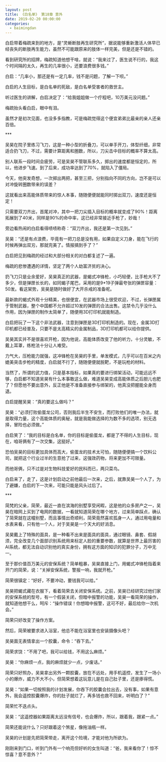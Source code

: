 ```yaml
---
layout: post
title: 《白名单》 第18章 意外
date: 2019-02-20 00:00:00
categories:
  - baimingdan
---
```


白启带着梅疏来到的地方，是“灵蜥断肢再生研究所”，据说能够重新激活人体早已经丧失的断肢再生能力，虽然不可能跟原来的肢体一样完美，但是还是不错的。

看到研究所的招牌，梅疏知道他想干啥，就说：“我来过了，医生说不行的，我这个时间隔的太久，再生的几率很小，还要浪费很多钱。”

白启：“几率小，那还是有一定几率，钱不是问题，了解一下呗。”

白启的人生目标，是白名单的死敌，是白名单受害者的救世主。

听过医生的讲解，白启决定了：“给我姐姐做一个疗程吧，10万美元没问题。”

梅疏抬头看白启，眼中有泪。

虽然才是初次见面，也没多多指教，可是梅疏觉得这个便宜弟弟比最亲的亲人还亲百倍。

\*\*\*

吴昊在院子里练习飞刀，这是一种小型的折叠刀，可以单手开刀，体型纤细，非常适合扔飞刀，不过，需要计算距离和圈数，所以，刀尖击中目标的概率不算太高。

别人联系一段时间会疲劳，可是吴昊不管联系多久，掷出的速度都是恒定的，所以，他进步飞速。到了后来，成功率达到了70%，就陷入了僵局。

今天，他突发奇想，一次掷出两把，甚至三把，分别指向不同的方向，岂不是可以对冲旋转圈数带来的误差？

这就看出来高能体质带来的惊人本事，随随便便就能同时掷出双刀，速度还是恒定！

只需要双刀齐出，首尾对冲，其中一把刀尖插入目标的概率就变成了90%！距离拓展到了40米，同样是90%的命中率，这已经非常接近手枪了，妙哉！

旁边看热闹的白启看得啧啧称奇：“双刀齐出，我还是第一次见到。”

吴昊：“还是有点浪费，毕竟有一把刀总是没有用，如果自定义刀身，能在飞行的时候再弹出双刃，那就完美了。情报搞到手了？”

白启把见到梅疏的经过和大部分相关的对白都复述了一遍。

梅疏的悲惨遭遇的详情，坚定了两个人劫富济贫的决心。

扔飞刀只是业余爱好，吴昊真正的武器，是蝎式冲锋枪，小巧轻便，比手枪大不了多少，但是弹匣长长的，如同蝎子尾巴，采用的是9\*19子弹最夸张的弹匣容量：50发。看这架势，吴昊是随时做好了大开杀戒的准备呢。

最新款的蝎式外观十分精美，也很便宜，在武器市场上很受欢迎，不过，长弹匣属于管制武器，整个中国都不允许超过10发的弹匣的合法出售。这禁令几乎没什么作用，因为弹匣的制作太简单了，随便用3D打印机就能制造。

白启把玩了一下这个非法武器，注意到弹匣是3D打印机制造的。现在，金属3D打印机都已经普及，只要不是太高精尖的金属制品，3D打印机都可以给你提供。

吴昊其实并不是很喜欢开枪，因为他说，高能体质改变了他的听力，十分灵敏，不戴上耳罩，练枪法十分让人难受。

力气大，压枪能力就强，这冲锋枪在吴昊的手里，单发模式，几乎可以在百米之内媲美突击步枪的精度，白启就不行了，随随便便就脱靶，不是玩枪的材料。

当然了，所谓的武力值，只是基本指标，如果真的要进行绑架活动，可能远远不够，白启都不知道吴昊有什么本事敢这么做，难道吴昊变成高能体质之后胆儿也肥了？但愿他不要出意外，反正他是不准备直接参与绑架的，他真没把握能全身而退。

白启提醒吴昊：“真的要这么做吗？”

吴昊：“必须打败偷蛋龙公司，否则我后半生不安生，而打败他们的唯一办法，就是取得力量，这个高能体质的奥秘，就是我能做选择的为数不多的选项，别无选择，冒险也必须做。”

白启笑了：“我的目标是白名单，你的目标是偷蛋龙，都是了不得的人生目标，现在，咱哥俩有了一次交集，这挺好。”

恐怕吴昊的目标更加具体而高大，偷蛋龙的技术太可怕，随随便便搞一个饮料公司，就把这个行业过半的生意抢了过来，这强效药物，将来更加不可限量。

而他哥俩，只不过是对生物科技爱好的民科而已，两只菜鸟。

白启来了，走了，这是计划启动之前他最后一次来，之后，就靠吴昊一个人了，为了避嫌，白启的下一次来，可能只能是风头过后了。

\*\*\*

简梵的父亲，简荣，最近一直在滨海的别墅享受闲暇，这是他的众多房产之一，吴昊在暗网上买到了电网的数据，一看就知道简荣在哪个地方，过来简单踩点，确认了简荣就在这幢别墅，而且事情出奇顺利，简荣竟然喜欢孤身一人，通过用电量和水表来看，只有他一个人，对于吴昊是一个天大的好消息。

吴昊戴上了特殊的面具，是一种看不出来是面具的面具，通过眼镜、鼻套、假胡须，完全改变几个面部识别系统用来标定人脸的重要参数，就算是世界上最厉害的AI系统，都无法自动识别他的真实身份，拥有这方面的知识的犯罪分子，万中无一。

至于那价值百万美元的安保系统？简单粗暴，吴昊直接上门，用蝎式冲锋枪指着来开门的简荣，说：“关掉安保系统，警报一响，我就开枪。”

简荣很镇定：“好好，不要冲动，要钱我可以给。”

吴昊把蝎式藏在衣服下，看着简荣去关闭安保系统。之前，吴昊已经研究过他们家的安保系统的型号，有一个假装关闭，但暗中报警的功能，吴昊一看简荣的操作，就知道他想干么，呵斥：“操作错误！你想暗中报警，这可不好，最后给你一次机会。”

简荣只好改变了操作方案。

然后，简荣被要求进入浴室，他总不能在浴室里也安装摄像头吧？

吴昊面无表情拿出一个胶囊，命令：“吞下去。”

简荣求饶：“不用了吧，我可以给钱，不用这么麻烦。”

吴昊：“你麻烦一点，我的麻烦就少一点，少废话。”

简荣只好照办，吴昊拿出另外一颗胶囊，放在不远处，用手机遥控，发生了一场小小的爆炸，威力不大不小，但简荣想着这玩意儿是在自己肚子里，还是瘆得慌。

吴昊：“如果一切按照我的计划发展，你吞下的胶囊会拉出去，没有事，如果有意外，我会遥控胶囊爆炸，你的肚子就烂了，再多钱也救不回来，听明白了？”

简荣忙不迭点头。

吴昊：“这遥控器如果距离太远没有信号，也会爆炸，所以，跟着我，跟紧一点。”

简荣还能说什么？只好跟着这个煞星，像拖油瓶一样。

吴昊的计划是先把简荣带走，离开这个险境，才能对他为所欲为。

刚刚来到门口，听到门外有一个响亮但好听的女生叫道：“爸，我来看你了！惊不惊喜？意不意外？”
